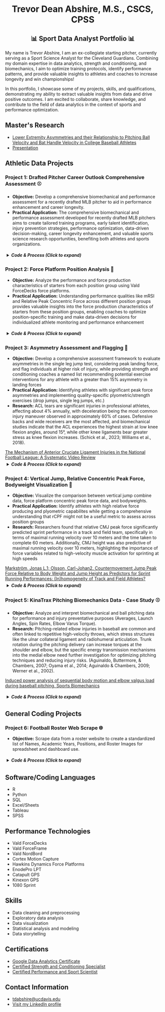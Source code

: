<div align="center">
  <h1>Trevor Dean Abshire, M.S., CSCS, CPSS</h1>
  <h2>📊 Sport Data Analyst Portfolio 📊</h2>
</div>


My name is Trevor Abshire, I am an ex-collegiate starting pitcher, currently serving as a Sport Science Analyst for the Cleveland Guardians. Combining my domain expertise in data analytics, strength and conditioning, and biomechanics, I aim to optimize training protocols, identify performance patterns, and provide valuable insights to athletes and coaches to increase longevity and win championships!

In this portfolio, I showcase some of my projects, skills, and qualifications, demonstrating my ability to extract valuable insights from data and drive positive outcomes. I am excited to collaborate, share knowledge, and contribute to the field of data analytics in the context of sports and performance optimization.

<h2>Master's Research</h2>

* [Lower Extremity Asymmetries and their Relationship to Pitching Ball Velocity and Bat Handle Velocity in College Baseball Athletes](https://github.com/ktrev123/Trevor-Abshire-Portfolio/blob/main/Portfolio/Masters_Capstone.pdf)
* [Presentation](https://docs.google.com/presentation/d/10ydEif7umHqHEWsaBuOOOHQtksEO0aB8/edit?usp=sharing&ouid=115347872039751181548&rtpof=true&sd=true)


<h2>Athletic Data Projects</h2>

<h3>Project 1: Drafted Pitcher Career Outlook Comprehensive Assessment ⚾ </h3>
<p>
  <ul>
    <li><strong>Objective:</strong> Develop a comprehensive biomechanical and performance assessment for a recently drafted MLB pitcher to aid in performance enhancement and career longevity.</li>
    <li><strong>Practical Application:</strong> The comprehensive biomechanical and performance assessment developed for recently drafted MLB pitchers aims to create tailored training programs, early talent identification, injury prevention strategies, performance optimization, data-driven decision-making, career longevity enhancement, and valuable sports science research opportunities, benefiting both athletes and sports organizations.</li>
  </ul>
</p>

<details>
  <summary style="cursor: pointer; padding: 5px; border-radius: 5px;"><strong><em>Code & Process (Click to expand)</em></strong></summary>
  <p>
    <a href="https://github.com/ktrev123/Trevor-Abshire-Portfolio/blob/main/Portfolio/Angular_Velocity_Plot.py">Python Code 1 </a><br>
    <a href="https://github.com/ktrev123/Trevor-Abshire-Portfolio/blob/main/Portfolio/Kinematic_Sequence_Plot_UPDATED.py">Python Code 2 </a><br>
    <a href="https://github.com/ktrev123/Trevor-Abshire-Portfolio/blob/main/Portfolio/Trunk_Angles_Plot.py">Python Code 3 </a><br>
    <a href="https://github.com/ktrev123/Trevor-Abshire-Portfolio/blob/main/Portfolio/Drafted%20Pitcher%20Career%20Outlook%20Comprehensive%20Assessment.pdf">Asessment PDF</a>
  </p>

  <ul>
    <li>Created Kinematic Sequence Visualizations: Developed detailed visualizations of the kinematic sequence using data from multiple pitches captured by the Hawk-Eye motion capture system, providing valuable insights into the pitchers' biomechanics.</li>
    <li>Data Cleaning and Standardization: Successfully cleaned, standardized, and processed a vast dataset comprising over 10,000 data points from pitching motion capture, ensuring data accuracy and consistency for meaningful analysis.</li>
   <li>Equipment and Procedure Recommendations: Advised on the selection of appropriate equipment and established best practices and procedures to obtain high-quality, actionable data, enhancing the overall reliability of the assessment.</li>
  </ul>
</details>

<h3>Project 2: Force Platform Position Analysis 🏈</h3>

  <p>
    <ul>
      <li><strong>Objective:</strong> Analyze the performance and force production characteristics of starters from each position group using Vald ForceDecks force platforms.</li>
      <li><strong>Practical Application:</strong> Understanding performance qualities like mRSI and Relative Peak Concentric Force across different position groups provides valuable insights into the force production characteristics of starters from these position groups, enabling coaches to optimize position-specific training and make data-driven decisions for individualized athlete monitoring and performance enhancement</li>
    </ul>
  </p>


 <details>
  <summary style="cursor: pointer; padding: 5px; border-radius: 5px;"><strong><em>Code & Process (Click to expand)</em></strong></summary>
  <p>
    <a href="https://github.com/ktrev123/Trevor-Abshire-Portfolio/blob/main/Portfolio/PositionBoxplot.R">R Code</a>
  </p>
 
  <div style="display:flex; justify-content:center;">
    <img src="https://github.com/ktrev123/Trevor-Abshire-Portfolio/assets/138731104/b712e95d-55d7-4f49-ab35-d682fd8e5376" alt="mRSI by Position" style="width:400px; margin-right:10px;">
    <img src="https://github.com/ktrev123/Trevor-Abshire-Portfolio/assets/138731104/ee483c44-aa63-4f5d-861a-7246e16c18f5" alt="Relative Peak Force by Position" style="width:400px;">
  </div>
  
  <ul>
    <li>Processed and cleaned a substantial dataset consisting of over 1000 data points, meticulously eliminating null values and detecting systematic outliers to ensure data integrity and quality</li>
    <li>Employed advanced R coding techniques to filter and segment the dataset based on position groups, enabling focused analysis and generating insightful visualizations tailored to specific groups</li>
    <li>Leveraged data analytics and statistical modeling in R to identify position groups that exhibited specific requirements for improved reactive and concentric strength, allowing for targeted training interventions and performance optimization strategies</li>
  </ul>
</details>

<h3>Project 3: Asymmetry Assessment and Flagging 🏈</h3>

  <p>
    <ul>
      <li><strong>Objective:</strong> Develop a comprehensive assessment framework to evaluate asymmetries in the single leg jump test, considering peak landing force, and flag individuals at higher risk of injury, while providing strength and conditioning coaches a named list recommending potential exercise interventions for any athlete with a greater than 15% asymmetry in landing forces </li>
      <li><strong>Practical Application:</strong> Identifying athletes with significant peak force asymmetries and implementing quality-specific plyometric/strength exercises (drop jumps, single leg jumps, etc.) </li>
      <li><strong>Research:</strong> ACL tears are significant injuries in professional athletes, affecting about 4% annually, with deceleration being the most common injury maneuver observed in approximately 60% of cases. Defensive backs and wide receivers are the most affected, and biomechanical studies indicate that the ACL experiences the highest strain at low knee flexion angles, around 15°, while other knee ligaments bear greater stress as knee flexion increases. (Schick et al., 2023; Williams et al., 2018).</li>
    </ul>
  </p>
   <a href="https://www.ncbi.nlm.nih.gov/pmc/articles/PMC9970728">The Mechanism of Anterior Cruciate Ligament Injuries in the National Football League: A Systematic Video Review</a>

    
<details>
  <summary style="cursor: pointer; padding: 5px; border-radius: 5px;"><strong><em>Code & Process (Click to expand)</em></strong></summary>
  <p>
    <a href="https://github.com/ktrev123/Trevor-Abshire-Portfolio/blob/main/Portfolio/SL_Jump.R">R Code</a>
  </p>
  
  <img src="https://github.com/ktrev123/Trevor-Abshire-Portfolio/assets/138731104/350cc536-0b0c-45aa-8945-abc935628d40" alt="Single Leg Jump Asymmetries" style="width:400px;">
  
  <ul>
    <li>Employed rigorous data cleaning techniques on a dataset comprising over 1000 data points, ensuring data integrity and quality</li>
    <li>Leveraged my expertise in human kinematics and understanding of football to identify eccentric landing capabilities as a relevant metric for analysis</li>
    <li>Developed a comprehensive data visualization showcasing the frequency of tests exhibiting different levels of asymmetry, providing valuable insights into the performance characteristics of the athletes</li>
  </ul>
</details>

<h3>Project 4: Vertical Jump, Relative Concentric Peak Force, Bodyweight Visualization 🏈</h3>

  <p>
    <ul>
      <li><strong>Objective:</strong> Visualize the comparison between vertical jump combine data, force platform concentric peak force data, and bodyweights.</li>
      <li><strong>Practical Application:</strong> Identify athletes with high relative force producing and plyometric capabilites while getting a comprehensive understanding that rCPF might not be a useful metric to assess across position groups</li>
      <li><strong>Research:</strong> Researchers found that relative CMJ peak force significantly predicted sprint performance in a track and field team, specifically in terms of maximal running velocity over 10 meters and the time taken to complete 60 meters. Additionally, CMJ height was also predictive of maximal running velocity over 10 meters, highlighting the importance of force variables related to high-velocity muscle activation for sprinting at high speeds</li>
    </ul>
  </p>
   <a href="https://pubmed.ncbi.nlm.nih.gov/22692108">Markström, Jonas L.1; Olsson, Carl-Johan2. Countermovement Jump Peak Force Relative to Body Weight and Jump Height as Predictors for Sprint Running Performances: (In)homogeneity of Track and Field Athletes?</a>
<br>

<details>
  <summary style="cursor: pointer; padding: 5px; border-radius: 5px;"><strong><em>Code & Process (Click to expand)</em></strong></summary>
  <p>
    <a href="https://github.com/ktrev123/Trevor-Abshire-Portfolio/blob/main/Portfolio/Project5_Unamed.py">Python Code </a>
  </p>

  
  <img src="https://github.com/ktrev123/Trevor-Abshire-Portfolio/assets/138731104/9cf54465-9066-4a0f-ba9f-80c201a22a38" alt="VJ_rCPF_BW" style="width:400px;">
  
  <img src="https://github.com/ktrev123/Trevor-Abshire-Portfolio/assets/138731104/475f3448-5578-438d-b76f-1be64854febc" alt="VJ_rCPF_BW2" style="width:400px;">
  <ul>
    <li>Filtered a significant dataset (2500 data points) to find instances where athletes possessed combine jump test values,force plateform CMJ values, and a bodyweight value.</li>
    <li>Created an interactive scatter plot to visualize the relevance of the Relative Concentric Peak Force metric within a Division 1 football program. </li>
  </ul>
</details>

<h3>Project 5: KinaTrax Pitching Biomechanics Data - Case Study ⚾</h3>

  <p>
    <ul>
      <li><strong>Objective:</strong> Analyze and interpret biomechanical and ball pitching data for performance and injury preventative purposes (Averages, Launch Angles, Spin Rates, Elbow Varus Torque).</li>
      <li><strong>Research:</strong> Pitching-related elbow injuries in baseball are common and often linked to repetitive high-velocity throws, which stress structures like the ulnar collateral ligament and radiohumeral articulation. Trunk rotation during the pitching delivery can increase torques at the shoulder and elbow, but the specific energy transmission mechanisms into the medial elbow need further investigation for optimizing pitching techniques and reducing injury risks. (Aguinaldo, Buttermore, & Chambers, 2007; Oyama et al., 2014; Aguinaldo & Chambers, 2009; Werner et al., 2002).</li>
    </ul> 
<p>
    <a href="https://www.tandfonline.com/doi/full/10.1080/14763141.2019.1696881">Induced power analysis of sequential body motion and elbow valgus load during baseball pitching, Sports Biomechanics</a>
</p>


<details>
  <summary style="cursor: pointer; padding: 5px; border-radius: 5px;"><strong><em>Code & Process (Click to expand)</em></strong></summary>
  <p>
    <a href="https://github.com/ktrev123/Trevor-Abshire-Portfolio/blob/main/Portfolio/Project3_Rcode.R">R Code</a>
  </p>
  
  <ol>
    <li>Find the Fastball (Pitch_Type) velocity (Pitch_Velocity) mean and standard deviation for each pitcher that threw in the game on 8/2/2022 for Team 2.<br>
      <img src="https://github.com/ktrev123/Trevor-Abshire-Portfolio/assets/138731104/3ef3e150-6604-4d16-ae25-025476dd1574" alt="image" width="600"></li>
   <li>Find the Breaking Ball (Pitch_Type; Group Slider & Curveball together) spin rate (Spin_Rate) mean and standard deviation for each pitcher that threw in the game on 8/3/2022 for Team 1.<br>
      <img src="https://github.com/ktrev123/Trevor-Abshire-Portfolio/assets/138731104/ad9f4d42-6fc4-4ab3-adee-baec91b98338" alt="image" width="600"></li>
    <li>Rank the Pitchers (id_pitcher) who allowed the 15 hardest batted ball exit velocities (Exit_Velocity) above 10-degrees of launch (Launch_Angle) in any game.<br>
      What pitch type (Pitch_Type) was thrown to the batter on each hit?<br>
      What was the launch angle (Launch_Angle) on each hit?<br>
      What was the result of each play (Play_Result)?<br>
      Bullet-point up to 3 primary insights you can derive from this ranking.<br>
      <img src="https://github.com/ktrev123/Trevor-Abshire-Portfolio/assets/138731104/0ce92d3e-6075-4006-bd53-359594c04aa8" alt="image" width="600">
      <ul>
        <li>11 out of 15 (73%) of the hardest hit pitches were fastballs, suggesting that weaker contact could be influenced with off-speed pitches</li>
        <li>Launch angles between 10 and 26 degrees often presented desirable play results (Single/HomeRun) while launch angles greater than 30 resulted in outs</li>
        <li>If a hitter can achieve high exit velocities (>100mph), coaches might consider implementing practice drills where hitters are encouraged to attack the ball within 10 to 26 degrees of launch angle</li>
      </ul>
    </li>
    <li>Is there a statistically significant difference in mean Elbow Varus Torque at Max Shoulder External Rotation (Elb_Var_Torque_MER) between Pitchers (id_pitcher) 800021 and 800098? (α _< 0.05)<br>
      <img src="https://github.com/ktrev123/Trevor-Abshire-Portfolio/assets/138731104/444ae7f0-710f-456b-8cc5-a9af778099d9" alt="image" width="600"><br>
      <img src="https://github.com/ktrev123/Trevor-Abshire-Portfolio/assets/138731104/21cf649e-d896-421f-8d0c-2165bc202e06" alt="image" width="600"></li>  
    <li>Based on your findings from Question 4, provide further analysis on where you would recommend biomechanical intervention with either pitcher.<br>

   Pitcher21 and Pitcher98 show a statistically significant difference in elbow varus torque at maximal external rotation while having similar average fastball and breaking ball velocities (Pitcher21 = 92.02/81.04mph, Pitcher98 = 92.71/82.35mph). This suggests that further investigation into Pitcher98's biomechanical capabilities is necessary.
Considering the anatomical requirements of both the lower and upper extremities along with the trunk and pelvis during the pitching delivery at time of max external rotation, four upper extremity metrics, two lower, one thoracic, and one pelvic metric were correlated against elbow varus torque at max external rotation and pitch velocity within the entire pitching staff. One lower extremity and one thoracic variable of interest were identified to have a moderate negative correlation with elbow varus torque at max external rotation within the entire pitching staff: Trunk_Lean_MER (r = -0.47) and Lead_Ankle_EvInv_MER (r = -0.38). A statistical analysis was performed to identify if Pitcher98 had significantly different trunk lean and lead ankle positioning than the rest of the pitching staff. An independent, non-parametric, statistical test showed that Pitcher98 has statistically significant differences in both trunk lean and lead ankle positioning at max external rotation in comparison to the rest of the pitching staff.
While individual pitching mechanics are infinitely unique in nature, these findings suggest assessing the biomechanical capabilities of Pitcher98’s trunk and lead ankle. Pitcher98 would likely benefit from a complete and detailed analysis of the stability and mobility of the lead ankle joint and thoracic spine. Meanwhile, assessment of the capabilities of the external and internal rotator musculature of the shoulder as well as scapulohumeral rhythm could provide further insight to the force accepting capabilities of Pitcher98’s medial elbow. It is also advised to monitor throwing volume and intensity for Pitcher98 given that he is undergoing significantly higher medial elbow forces compared to his teammate.

      
   <div style="display: flex;">
        <img src="https://github.com/ktrev123/Trevor-Abshire-Portfolio/assets/138731104/42e553de-5c53-490c-8827-27de46869084" alt="image" width="350">
        <img src="https://github.com/ktrev123/Trevor-Abshire-Portfolio/assets/138731104/d5e3694b-f8d4-4a30-b5c7-b50535316605" alt="image" width="350">
      </div>
      <div style="display: flex;">
        <img src="https://github.com/ktrev123/Trevor-Abshire-Portfolio/assets/138731104/cb67f3d5-9e4c-4e3e-9f2e-9a805bf6fcf5" alt="image" width="350">
        <img src="https://github.com/ktrev123/Trevor-Abshire-Portfolio/assets/138731104/381dc685-8136-4f46-9b6e-f4ff245aa180" alt="image" width="350">
      </div>
    </li>
  </ol>
</details>

<h2>General Coding Projects</h2>

<h3> Project 6: Football Roster Web Scrape 🌐 </h3>

 <p>
    <ul>
      <li><strong>Objective:</strong> Scrape data from a roster website to create a standardized list of Names, Academic Years, Positions, and Roster Images for spreadsheet and dashboard use.</li>
    </ul>
 
 <details>
  <summary style="cursor: pointer; padding: 5px; border-radius: 5px;"><strong><em>Code & Process (Click to expand)</em></strong></summary>
  <p>
    <a href="https://github.com/ktrev123/Trevor-Abshire-Portfolio/blob/main/Portfolio/RosterWebsiteScrape.py">Python Code</a>
  </p>
</details>


<h2>Software/Coding Languages</h2>
<ul>
  <li>R</li>
  <li>Python</li>
  <li>SQL</li>
  <li>Excel/Sheets</li>
  <li>Tableau</li>
  <li>SPSS</li>
</ul>

<h2>Performance Technologies</h2>
<ul>
  <li>Vald ForceDecks</li>
  <li>Vald ForceFrame</li>
  <li>Vald NordBord</li>
  <li>Cortex Motion Capture</li>
  <li>Hawkins Dynamics Force Platforms</li>
  <li>EnodePro LPT</li>
  <li>Catapult GPS</li>
  <li>Kinexon GPS</li>
  <li>1080 Sprint</li>
</ul>

<h2>Skills</h2>
<ul>
  <li>Data cleaning and preprocessing</li>
  <li>Exploratory data analysis</li>
  <li>Data visualization</li>
  <li>Statistical analysis and modeling</li>
  <li>Data storytelling</li>
</ul>

<h2>Certifications</h2>
<ul>
  <li><a href="https://github.com/ktrev123/Trevor-Abshire-Portfolio/blob/main/Portfolio/Trevor_Abshire_Google_Data_Analytics_Certificate.pdf">Google Data Analytics Certificate</a></li>
  <li><a href="https://certificates.nsca.com/1f2cf9a0-1e9b-4211-beef-dd1277cbf97e#gs.2a323g">Certified Strength and Conditioning Specialist</a></li>
  <li><a href="https://certificates.nsca.com/cefcc200-5bd9-4352-bad9-fb8e8677ef4e#gs.2a32yo">Certified Performance and Sport Scientist</a></li>
</ul>

<h2>Contact Information</h2>
<ul>
  <li><a href="mailto:tdabshire@ucdavis.edu">tdabshire@ucdavis.edu</a></li>
  <li><a href="https://www.linkedin.com/in/trevorabshire/">Visit my LinkedIn profile</a></li>
</ul>
